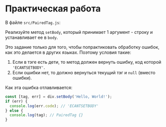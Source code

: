 # Практическая работа

В файле `src/PairedTag.js`:

Реализуйте метод `setBody`, который принимает 1 аргумент - строку и устанавливает ее в `body`.

Это задание только для того, чтобы попрактиковать обработку ошибок, как это делается в других языках. Поэтому условия такие:

1. Если в тэге есть дети, то метод должен вернуть ошибку, код которой `'ECANTSETBODY'`.
2. Если ошибки нет, то должно вернуться текущий тэг и `null` (вместо ошибки).

Как эта ошибка отлавливается:

```js
const [tag, err] = div.setBody('Hello, World!');
if (err) {
  console.log(err.code); // 'ECANTSETBODY'
} else {
  console.log(tag); // PairedTag {}
}
```